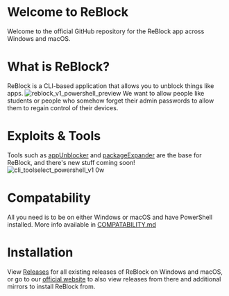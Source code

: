 # Welcome to ReBlock
Welcome to the official GitHub repository for the ReBlock app across Windows and macOS.

# What is ReBlock?
ReBlock is a CLI-based application that allows you to unblock things like apps.
![reblock_v1_powershell_preview](https://github.com/yourworstnightmare1/ReBlock/assets/134671973/c634c1e3-c971-41d0-9e45-e1ca9a73cb46)
We want to allow people like students or people who somehow forget their admin passwords to allow them to regain control of their devices.

# Exploits & Tools
Tools such as [appUnblocker](https://github.com/yourworstnightmare1/appunblocker) and [packageExpander](https://github.com/yourworstnightmare1/packageexpander) are the base for ReBlock, and there's new stuff coming soon!
![cli_toolselect_powershell_v1 0w](https://github.com/yourworstnightmare1/ReBlock/assets/134671973/8f7539a2-5d6c-4238-95c9-c16d53c0a7cd)

# Compatability
All you need is to be on either Windows or macOS and have PowerShell installed. More info available in [COMPATABILITY.md](https://github.com/yourworstnightmare1/ReBlock/main/COMPATABILITY.md)

# Installation
View [Releases](https://github.com/yourworstnightmare1/ReBlock/releases) for all existing releases of ReBlock on Windows and macOS, or go to our [official website](https://sites.google.com/view/reblock) to also view releases from there and additional mirrors to install ReBlock from.
